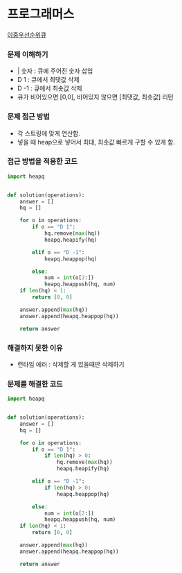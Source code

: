 # 프로그래머스
[이중우선순위큐](https://programmers.co.kr/learn/courses/30/lessons/42628)

### 문제 이해하기
- | 숫자 : 큐에 주어진 숫자 삽입
- D 1 : 큐에서 최댓값 삭제
- D -1 : 큐에서 최솟값 삭제
- 큐가 비어있으면 [0,0], 비어있지 않으면 [최댓값, 최솟값] 리턴

### 문제 접근 방법
- 각 스트링에 맞게 연산함.
- 넣을 때 heap으로 넣어서 최대, 최솟값 빠르게 구할 수 있게 함.

### 접근 방법을 적용한 코드
```python
import heapq


def solution(operations):
    answer = []
    hq = []

    for o in operations:
        if o == "D 1":
            hq.remove(max(hq))
            heapq.heapify(hq)

        elif o == "D -1":
            heapq.heappop(hq)

        else:
            num = int(o[2:])
            heapq.heappush(hq, num)
    if len(hq) < 1:
        return [0, 0]

    answer.append(max(hq))
    answer.append(heapq.heappop(hq))

    return answer

```
### 해결하지 못한 이유
- 런타임 에러 : 삭제할 게 있을때만 삭제하기

### 문제를 해결한 코드
```python
import heapq


def solution(operations):
    answer = []
    hq = []

    for o in operations:
        if o == "D 1":
            if len(hq) > 0:
                hq.remove(max(hq))
                heapq.heapify(hq)

        elif o == "D -1":
            if len(hq) > 0:
                heapq.heappop(hq)

        else:
            num = int(o[2:])
            heapq.heappush(hq, num)
    if len(hq) < 1:
        return [0, 0]

    answer.append(max(hq))
    answer.append(heapq.heappop(hq))

    return answer

```